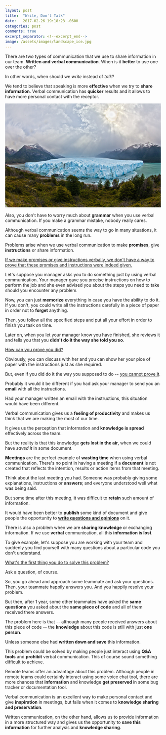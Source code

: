 ```yaml
---
layout: post
title:  "Write, Don't Talk"
date:   2017-02-26 19:18:23 -0600
categories: post
comments: true
excerpt_separator: <!--excerpt_end-->
image: /assets/images/landscape_ice.jpg
---
```

There are two types of communication that we use to share information in our team.
**Written and verbal communication**.
When is it **better** to use one over the other?

In other words, when should we _write_ instead of _talk_?

We tend to believe that speaking is more **effective** when we try to **share information**.
Verbal communication has **quicker** results and it allows to have more personal contact
with the receptor.

<!--excerpt_end-->
![Required](/assets/images/landscape_ice.jpg)

Also, you don't have to worry much about **grammar** when you use verbal communication. If you
make a grammar mistake, nobody really cares.

Although verbal communication seems the way to go in many situations,
it can cause many **problems** in the long run.

Problems arise when we use verbal communication to make **promises**, give **instructions**
or share information.

<u>If we make promises or give instructions verbally, we don't have a way to prove
that these promises and instructions were indeed given.</u>

Let's suppose you manager asks you to do something just
by using verbal communication. Your manager gave you precise instructions
on how to perform the job and she even advised you about the steps you need to take
should you encounter any problem.

Now, you can just **memorize** everything in case you have the ability to do it.
If you don't, you could write all the instructions carefully in a piece of paper
in order not to **forget** anything.

Then, you follow all the specified steps and put all your effort in order to
finish you task on time.

Later on, when you let your manager know you have finished, she reviews it
and tells you that you **didn't do it the way she told you so**.

<u>How can you prove you did?</u>

Obviously, you can discuss with her and you can show her your pice of paper with
the instructions just as she required.

But, even if you did do it the way you supposed to do -- <u>you cannot prove it</u>.

Probably it would it be different if you had ask your manager to send you
an **email** with all the instructions.

Had your manager written an email with the instructions, this situation
would have been different.

Verbal communication gives us a **feeling of productivity** and makes us think
that we are making the most of our time.

It gives us the perception that information and **knowledge is spread** effectively
across the team.

But the reality is that this knowledge **gets lost in the air**, when we
could have *saved it* in some document.

**Meetings** are the perfect example of **wasting time** when using verbal communication.
There's no point in having a meeting if a **document** is not created that reflects the
intention, results or action items from that meeting.

Think about the last meeting you had. Someone was probably giving some explanations,
instructions or **answers**; and everyone understood well what was being said.

But some time after this meeting, it was difficult to **retain** such
amount of information.

It would have been better to **publish** some kind of document and give people the opportunity
to **<u>write questions and opinions</u>** on it.

There is also a problem when we are **sharing knowledge** or exchanging information.
If we use **verbal** communication, all this **information is lost**.

To give example, let's suppose you are working with your team and suddenly you find yourself
with many questions about a particular code you don't understand.

<u>What's the first thing you do to solve this problem?</u>

Ask a question, of course.

So, you go ahead and approach some teammate and ask your questions.
Then, your teammate happily answers you.
And you happily resolve your problem.

But then, after 1 year, some other teammates have asked the **same questions** you asked
about the **same piece of code** and all of them received there answers.

The problem here is that -- although many people received answers about this piece of code --
the **knowledge** about this code is still with just **one person**.

Unless someone else had **written down and save** this information.

This problem could be solved by making people just interact using **Q&A tools** and **prohibit**
verbal communication. This of course sound something difficult to achieve.

Remote teams offer an advantage about this problem. Although people in remote teams could
certainly interact using some voice chat tool, there are more chances that **information**
and knowledge **get preserved** in some bug tracker or documentation tool.

Verbal communication is an excellent way to make personal contact and give
**inspiration** in meetings, but fails when it comes to **knowledge sharing and preservation**.

Written communication, on the other hand, allows us to provide information in a more
structured way and gives us the opportunity to **save this information** for further
analysis and **knowledge sharing**.
